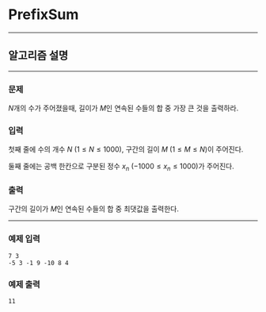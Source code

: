 # PrefixSum
---
## 알고리즘 설명

---
### 문제
$N$개의 수가 주어졌을때, 길이가 $M$인 연속된 수들의 합 중 가장 큰 것을 출력하라. 

### 입력
첫째 줄에 수의 개수 $N$ $(1 \leq N \leq 1000)$, 구간의 길이 $M$ $(1 \leq M \leq N)$이 주어진다.

둘째 줄에는 공백 한칸으로 구분된 정수 $x_n$ $(-1000 \leq x_n \leq 1000)$가 주어진다. 

### 출력
구간의 길이가 $M$인 연속된 수들의 합 중 최댓값을 출력한다.

---
### 예제 입력
```
7 3
-5 3 -1 9 -10 8 4
```

### 예제 출력
```
11
```